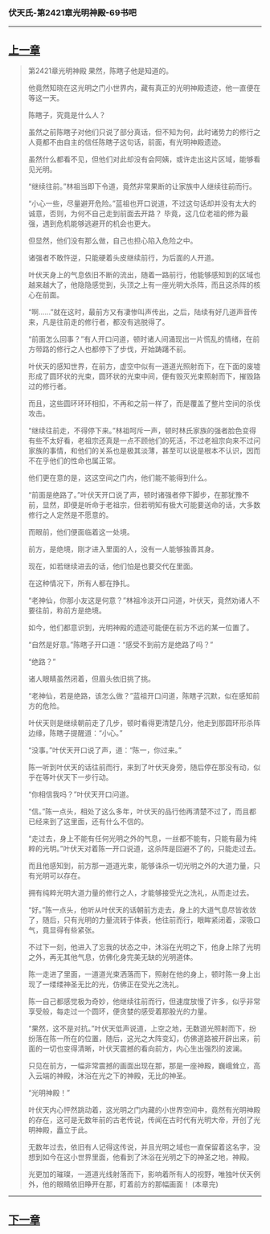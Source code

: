 ### 伏天氏-第2421章光明神殿-69书吧

--------
[上一章](./66a6f7d501d468055dc3556fac55c619.md)
--------


>
>
>
>第2421章光明神殿
>果然，陈瞎子他是知道的。
>
>他竟然知晓在这光明之门小世界内，藏有真正的光明神殿遗迹，他一直便在等这一天。
>
>陈瞎子，究竟是什么人？
>
>虽然之前陈瞎子对他们只说了部分真话，但不知为何，此时诸势力的修行之人竟都不由自主的信任陈瞎子这句话，前面，有光明神殿遗迹。
>
>虽然什么都看不见，但他们对此却没有会阿姨，或许走出这片区域，能够看见光明。
>
>“继续往前。”林祖当即下令道，竟然非常果断的让家族中人继续往前而行。
>
>“小心一些，尽量避开危险。”蓝祖也开口说道，不过这句话却并没有太大的诚意，否则，为何不自己走到前面去开路？
>毕竟，这几位老祖的修为最强，遇到危机能够逃避开的机会也更大。
>
>但显然，他们没有那么做，自己也担心陷入危险之中。
>
>诸强者不敢忤逆，只能硬着头皮继续前行，为后面的人开道。
>
>叶伏天身上的气息依旧不断的流出，随着一路前行，他能够感知到的区域也越来越大了，他隐隐感觉到，头顶之上有一座光明大杀阵，而且这杀阵的核心在前面。
>
>“啊……”就在这时，最前方又有凄惨叫声传出，之后，陆续有好几道声音传来，凡是往前走的修行者，都没有逃脱得了。
>
>“前面怎么回事？”有人开口问道，顿时诸人间涌现出一片慌乱的情绪，在前方带路的修行之人也都停下了步伐，开始踌躇不前。
>
>叶伏天的感知世界，在前方，虚空中似有一道道光照射而下，在下面的废墟形成了圆环状的光束，圆环状的光束中间，便有毁灭光束照射而下，摧毁路过的修行者。
>
>而且，这些圆环环环相扣，不再和之前一样了，而是覆盖了整片空间的杀伐攻击。
>
>“继续往前走，不得停下来。”林祖呵斥一声，顿时林氏家族的强者脸色变得有些不太好看，老祖宗还真是一点不顾他们的死活，不过老祖宗向来不过问家族的事情，和他们的关系也是极其淡薄，甚至可以说是根本不认识，因而不在乎他们的性命也属正常。
>
>他们更在意的是，这这空间之门内，他们能不能得到什么。
>
>“前面是绝路了。”叶伏天开口说了声，顿时诸强者停下脚步，在那犹豫不前，显然，即便是听命于老祖宗，但若明知有极大可能要送命的话，大多数修行之人定然是不愿意的。
>
>而眼前，他们便面临着这一处境。
>
>前方，是绝境，刚才进入里面的人，没有一人能够独善其身。
>
>现在，如若继续进去的话，他们怕是也要交代在里面。
>
>在这种情况下，所有人都在挣扎。
>
>“老神仙，你那小友这是何意？”林祖冷淡开口问道，叶伏天，竟然劝诸人不要往前，称前方是绝境。
>
>如今，他们都意识到，光明神殿的遗迹可能便在前方不远的某一位置了。
>
>“自然是好意。”陈瞎子开口道：“感受不到前方是绝路了吗？”
>
>“绝路？”
>
>诸人眼睛虽然闭着，但眉头依旧挑了挑。
>
>“老神仙，若是绝路，该怎么做？”蓝祖开口问道，陈瞎子沉默，似在感知前方的危险。
>
>叶伏天则是继续朝前走了几步，顿时看得更清楚几分，他走到那圆环形杀阵边缘，陈瞎子提醒道：“小心。”
>
>“没事。”叶伏天开口说了声，道：“陈一，你过来。”
>
>陈一听到叶伏天的话往前而行，来到了叶伏天身旁，随后停在那没有动，似乎在等叶伏天下一步行动。
>
>“你相信我吗？”叶伏天开口问道。
>
>“信。”陈一点头，相处了这么多年，叶伏天的品行他再清楚不过了，而且都已经来到了这里面，还有什么不信的。
>
>“走过去，身上不能有任何光明之外的气息，一丝都不能有，只能有最为纯粹的光明。”叶伏天对着陈一开口说道，这杀阵是回避不了的，只能走过去。
>
>而且他感知到，前方那一道道光束，能够诛杀一切光明之外的大道力量，只有光明可以存在。
>
>拥有纯粹光明大道力量的修行之人，才能够接受光之洗礼，从而走过去。
>
>“好。”陈一点头，他听从叶伏天的话朝前方走去，身上的大道气息尽皆收敛了，随后，只有光明的力量流转于体表，他往前而行，眼眸紧闭着，深吸口气，竟显得有些紧张。
>
>不过下一刻，他进入了忘我的状态之中，沐浴在光明之下，他身上除了光明之外，再无其他气息，仿佛化身完美无缺的光明道体。
>
>陈一走进了里面，一道道光束洒落而下，照射在他的身上，顿时陈一身上出现了一缕缕神圣无比的光，仿佛正在受光之洗礼。
>
>陈一自己都感觉极为奇妙，他继续往前而行，但速度放慢了许多，似乎非常享受般，每走过一个圆环，便贪婪的感受着那股光的力量。
>
>“果然，这不是对抗。”叶伏天低声说道，上空之地，无数道光照射而下，纷纷落在陈一所在的位置，随后，这光之大阵变幻，仿佛道路被开辟出来，前面的一切也变得清晰，叶伏天震撼的看向前方，内心生出强烈的波澜。
>
>只见在前方，一幅非常震撼的画面出现在那，那是一座神殿，巍峨耸立，高入云端的神殿，沐浴在光之下的神殿，无比的神圣。
>
>“光明神殿！”
>
>叶伏天内心怦然跳动着，这光明之门内藏的小世界空间中，竟然有光明神殿的存在，这可是无数年前的古老传说，传闻在古时代有光明大帝，开创了光明神殿，矗立于此。
>
>无数年过去，依旧有人记得这传说，并且光明之域也一直保留着这名字，没想到如今在这小世界里面，他看到了沐浴在光明之下的神圣之地，神殿。
>
>光更加的璀璨，一道道光线射落而下，影响着所有人的视野，唯独叶伏天例外，他的眼睛依旧睁开在那，盯着前方的那幅画面！
>(本章完)
>
>

--------
[下一章](./738e36d64ae27ef878c3206bfe7a8c3c.md)
--------
